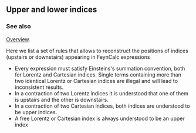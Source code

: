 ## Upper and lower indices

### See also

[Overview](FeynCalc.md).

Here we list a set of rules that allows to reconstruct the positions of indices (upstairs or downstairs) appearing in FeynCalc expressions

- Every expression must satisfy Einsteins's summation convention, both for Lorentz and Cartesian indices. Single terms containing more than two identical Lorentz or Cartesian indices are illegal and will lead to inconsistent results.
- In a contraction of two Lorentz indices it is understood that one of them is upstairs and the other is downstairs.
- In a contraction of two Cartesian indices, both indices are understood to be upper indices.
- A free Lorentz or Cartesian index is always understood to be an upper index
